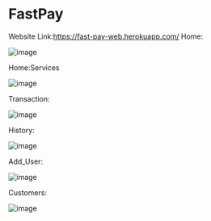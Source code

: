 # FastPay

Website Link:https://fast-pay-web.herokuapp.com/
Home:

![image](https://user-images.githubusercontent.com/98757259/180072289-61b8bfb9-b61c-45b8-b164-455abdea83e8.png)

Home:Services

![image](https://user-images.githubusercontent.com/98757259/180072365-2d01e790-46cd-4f83-8a22-877607f4c57c.png)

Transaction:

![image](https://user-images.githubusercontent.com/98757259/180072469-5a189aff-3926-4113-bebc-24cac1c54bc4.png)

History:

![image](https://user-images.githubusercontent.com/98757259/180072547-7e421fa1-fa59-4d1e-be67-25fce2bedb8c.png)

Add_User:

![image](https://user-images.githubusercontent.com/98757259/180072586-f482f858-3433-4b7f-b3f4-039593605bcf.png)

Customers:

![image](https://user-images.githubusercontent.com/98757259/180072639-34579919-9b5c-4a1d-9b3e-dab976c33ca6.png)
